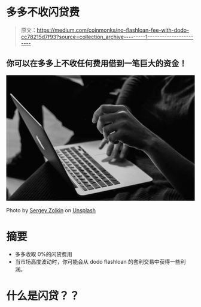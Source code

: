 # 多多不收闪贷费

> 原文：<https://medium.com/coinmonks/no-flashloan-fee-with-dodo-cc78215d7f93?source=collection_archive---------1----------------------->

## 你可以在多多上不收任何费用借到一笔巨大的资金！

![](img/25e8a753e82b393ffa9b5ac7dde9c321.png)

Photo by [Sergey Zolkin](https://unsplash.com/@szolkin?utm_source=medium&utm_medium=referral) on [Unsplash](https://unsplash.com?utm_source=medium&utm_medium=referral)

# 摘要

*   多多收取 0%的闪贷费用
*   当市场高度波动时，你可能会从 dodo flashloan 的套利交易中获得一些利润。

# 什么是闪贷？？